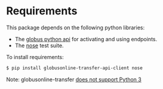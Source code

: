 
# Requirements

This package depends on the following python libraries:

* The [globus python api](https://github.com/globusonline/transfer-api-client-python) for activating and using endpoints.
* The [nose](https://nose.readthedocs.org/en/latest) test suite.

To install requirements:

```bash
$ pip install globusonline-transfer-api-client nose
```

Note: globusonline-transfer [does not support Python 3](https://github.com/globusonline/transfer-api-client-python/issues/5)
